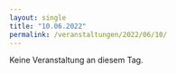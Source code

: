 ```yaml
---
layout: single
title: "10.06.2022"
permalink: /veranstaltungen/2022/06/10/
---
```


Keine Veranstaltung an diesem Tag.
